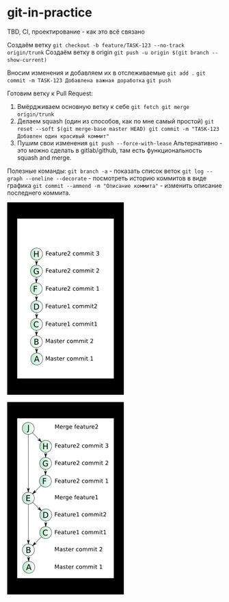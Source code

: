 # git-in-practice

TBD, CI, проектирование - как это всё связано

Создаём ветку
`git checkout -b feature/TASK-123 --no-track origin/trunk`
Создаём ветку в origin
`git push -u origin $(git branch --show-current)`

Вносим изменения и добавляем их в отслеживаемые
`git add .`
`git commit -m TASK-123 Добавлена важная доработка`
`git push`

Готовим ветку к Pull Request:
1. Вмёрдживаем основную ветку к себе
`git fetch
git merge origin/trunk`
2. Делаем squash (один из способов, как по мне самый простой)
`git reset --soft $(git merge-base master HEAD)
git commit -m "TASK-123 Добавлен один красивый коммит"`
3. Пушим свои изменения
`git push --force-with-lease`
Альтернативно - это можно сделать в gitlab/github, там есть функциональность squash and merge.

Полезные команды:
`git branch -a` - показать список веток
`git log --graph --oneline --decorate` - посмотреть историю коммитов в виде графика
`git commit --ammend -m "Описание коммита"` - изменить описание последнего коммита.

![img.png](img.png)

![img_1.png](img_1.png)